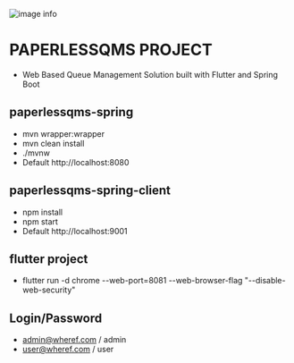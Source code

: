 ![image info](https://wheref.com/assets/images/main/paperlessqms.png)

# PAPERLESSQMS PROJECT
* Web Based Queue Management Solution built with Flutter and Spring Boot

## paperlessqms-spring
* mvn wrapper:wrapper
* mvn clean install
* ./mvnw
* Default http://localhost:8080


## paperlessqms-spring-client
* npm install
* npm start
* Default http://localhost:9001

## flutter project
* flutter run -d chrome --web-port=8081 --web-browser-flag "--disable-web-security"

## Login/Password
* admin@wheref.com / admin
* user@wheref.com / user
